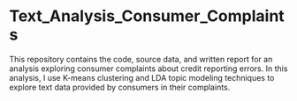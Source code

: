 # Text_Analysis_Consumer_Complaints
This repository contains the code, source data, and written report for an analysis exploring consumer complaints about credit reporting errors. In this analysis, I use K-means clustering and LDA topic modeling techniques to explore text data provided by consumers in their complaints.
